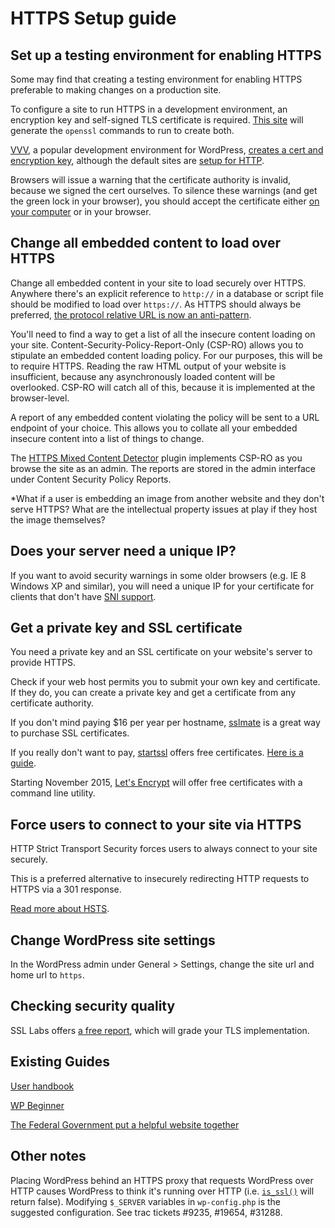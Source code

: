 # HTTPS Setup guide

## Set up a testing environment for enabling HTTPS

Some may find that creating a testing environment for enabling HTTPS preferable to
making changes on a production site.

To configure a site to run HTTPS in a development environment, an encryption key
and self-signed TLS certificate is required. [This site](http://www.selfsignedcertificate.com/)
will generate the `openssl` commands to run to create both.

[VVV](https://github.com/Varying-Vagrant-Vagrants/VVV), a popular development
environment for WordPress, [creates a cert and encryption key](https://github.com/Varying-Vagrant-Vagrants/VVV/blob/v1.1/provision/provision.sh#L233-L246),
although the default sites are [setup for HTTP](https://github.com/Varying-Vagrant-Vagrants/VVV/blob/v1.1/provision/provision.sh#L470).

Browsers will issue a warning that the certificate authority is invalid, because
we signed the cert ourselves. To silence these warnings (and get the green lock in
your browser), you should accept the certificate either [on your computer](https://support.apple.com/kb/PH10968?locale=en_US)
or in your browser.

## Change all embedded content to load over HTTPS

Change all embedded content in your site to load securely over HTTPS. Anywhere there's
an explicit reference to `http://` in a database or script file should be modified
to load over `https://`. As HTTPS should always be preferred, [the protocol relative URL is now an anti-pattern](http://www.paulirish.com/2010/the-protocol-relative-url/).

You'll need to find a way to get a list of all the insecure content loading on your
site. Content-Security-Policy-Report-Only (CSP-RO) allows you to stipulate an embedded content loading
policy. For our purposes, this will be to require HTTPS. Reading the raw HTML output
of your website is insufficient, because any asynchronously loaded content will be
overlooked. CSP-RO will catch all of this, because it is implemented at the browser-level.

A report of any embedded content violating the policy will be sent to a URL endpoint
of your choice. This allows you to collate all your embedded insecure content into a
list of things to change.

The [HTTPS Mixed Content Detector](https://www.tollmanz.com/wordpress-https-mixed-content-detector/) plugin
implements CSP-RO as you browse the site as an admin. The reports are stored in
the admin interface under Content Security Policy Reports.

*What if a user is embedding an image from another website and they don't serve HTTPS?
What are the intellectual property issues at play if they host the image themselves?

## Does your server need a unique IP?

If you want to avoid security warnings in some older browsers (e.g. IE 8 Windows XP and similar),
you will need a unique IP for your certificate for clients that don't have [SNI support](https://en.wikipedia.org/wiki/Server_Name_Indication).

## Get a private key and SSL certificate

You need a private key and an SSL certificate on your website's server to provide HTTPS.

Check if your web host permits you to submit your own key and certificate. If they do,
you can create a private key and get a certificate from any certificate authority.

If you don't mind paying $16 per year per hostname, [sslmate](https://sslmate.com/) is
a great way to purchase SSL certificates.

If you really don't want to pay, [startssl](https://startssl.com) offers free certificates.
[Here is a guide](https://konklone.com/post/switch-to-https-now-for-free).

Starting November 2015, [Let's Encrypt](letsencrypt.com) will offer free certificates
with a command line utility.

## Force users to connect to your site via HTTPS

HTTP Strict Transport Security forces users to always connect to your site securely.

This is a preferred alternative to insecurely redirecting HTTP requests to HTTPS
via a 301 response.

[Read more about HSTS](https://https.cio.gov/hsts/).

## Change WordPress site settings

In the WordPress admin under General > Settings, change the site url and home url
to `https`.

## Checking security quality

SSL Labs offers [a free report](http://www.dh-test-ssl.com), which will grade
your TLS implementation.

## Existing Guides

[User handbook](https://make.wordpress.org/support/user-manual/web-publishing/https-for-wordpress/)

[WP Beginner](http://www.wpbeginner.com/wp-tutorials/how-to-add-ssl-and-https-in-wordpress/)

[The Federal Government put a helpful website together](https://https.cio.gov/)

## Other notes

Placing WordPress behind an HTTPS proxy that requests WordPress over HTTP causes
WordPress to think it's running over HTTP (i.e. [`is_ssl()`](https://github.com/WordPress/WordPress/blob/master/wp-includes/functions.php#L3748) will return false).
Modifying `$_SERVER` variables in `wp-config.php` is the suggested configuration.
See trac tickets #9235, #19654, #31288.